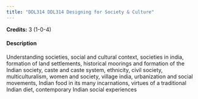 ```yaml
---
title: "DDL314 DDL314 Designing for Society & Culture"
---
```

**Credits:** 3 (1-0-4)

#### Description
Understanding societies, social and cultural context, societies in india, formation of land settlements, historical moorings and formation of the Indian society, caste and caste system, ethnicity, civil society, multiculturalism, women and society, village india, urbanization and social movements, Indian food in its many incarnations, virtues of a traditional Indian diet, contemporary Indian social experiences